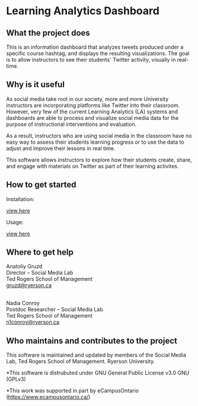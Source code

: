 # Learning Analytics Dashboard



What the project does
---------------------

This is an information dashboard that analyzes tweets produced under a specific course hashtag, and displays the resulting visualizations. The goal is to allow instructors to see their students' Twitter activity, visually in real-time. 


Why is it useful
----------------

As social media take root in our society, more and more University instructors are incorporating platforms like Twitter into their classroom. However, very few of the current Learning Analytics (LA) systems and dashboards are able to process and visualize social media data for the purpose of instructional interventions and evaluation. 

As a result, instructors who are using social media in the classroom have no easy way to assess their students learning progress or to use the data to adjust and improve their lessons in real time. 

This software allows instructors to explore how their students create, share, and engage with materials on Twitter as part of their learning activites.

How to get started 
------------------
Installation:

[view here](Learning_Analytics_Dashboard_Installation_Guide.pdf)

Usage:

[view here](Learning_Analytics_Dashboard_Userg_Guide.pdf)


Where to get help
------------------------------------------
Anatoliy Gruzd <br>
Director – Social Media Lab <br>
Ted Rogers School of Management <br>
gruzd@ryerson.ca			<br><br>

Nadia Conroy <br>
Postdoc Researcher – Social Media Lab<br> 
Ted Rogers School of Management <br>
n1conroy@ryerson.ca<br>


Who maintains and contributes to the project
--------------------------------------------
This software is maintained and updated by members of the Social Media Lab, Ted Rogers School of Management. Ryerson University.

*This software is distrubuted under GNU General Public License v3.0 GNU (GPLv3)

*This work was supported in part by eCampusOntario (https://www.ecampusontario.ca/)
